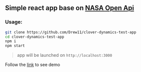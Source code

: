 ## Simple react app base on [NASA Open Api](https://api.nasa.gov/)

### Usage:

```sh
git clone https://github.com/Drew11/clover-dynamics-test-app
cd clover-dynamics-test-app
npm i
npm start 
```
>app will be launched on ```http://localhost:3000```

Follow the [link](https://drew11.github.io/clover-dynamics-test-app/) to see demo
